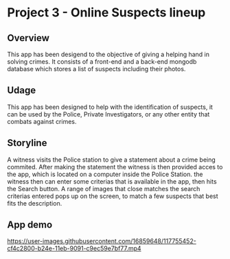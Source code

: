 # Project 3 - Online Suspects lineup

## Overview

This app has been desigend to the objective of giving a helping hand in solving crimes. It consists of a front-end and a back-end mongodb database which stores a list of suspects including their photos.

## Udage

This app has been designed to help with the identification of suspects, it can be used by the Police, Private Investigators, or any other entity that combats against crimes.

## Storyline
 
 A witness visits the Police station to give a statement about a crime being commited. After making the statement the witness is then provided acces to the app, which is located on a computer inside the Police Station. the witness then can enter some criterias that is available in the app, then hits the Search button. A range of images that close matches the search criterias entered pops up on the screen, to match a few suspects that best fits the description.

## App demo


https://user-images.githubusercontent.com/16859648/117755452-cf4c2800-b24e-11eb-9091-c9ec59e7bf77.mp4


